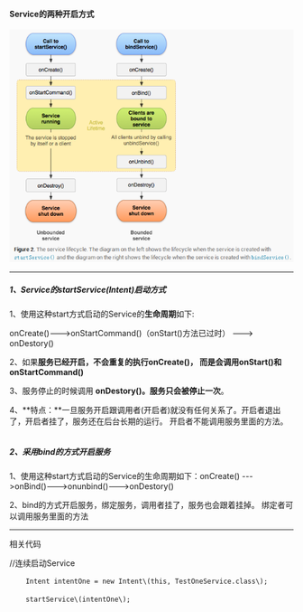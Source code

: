 #### Service的两种开启方式

![](/assets/1981935-bd709d5989105a12.png)

---

##### 1、Service的startService\(Intent\)启动方式

1、使用这种start方式启动的Service的**生命周期**如下:

onCreate\(\)---&gt;onStartCommand\(\)（onStart\(\)方法已过时） ---&gt; onDestory\(\)

2、如果**服务已经开启，不会重复的执行onCreate\(\)， 而是会调用onStart\(\)和onStartCommand\(\)**

3、服务停止的时候调用 **onDestory\(\)。服务只会被停止一次**。

4、**特点：**一旦服务开启跟调用者\(开启者\)就没有任何关系了。开启者退出了，开启者挂了，服务还在后台长期的运行。 开启者不能调用服务里面的方法。

```

```

##### 2、采用bind的方式开启服务

1、使用这种start方式启动的Service的生命周期如下：onCreate\(\) ---&gt;onBind\(\)---&gt;onunbind\(\)---&gt;onDestory\(\)

2、bind的方式开启服务，绑定服务，调用者挂了，服务也会跟着挂掉。 绑定者可以调用服务里面的方法

---

相关代码

//连续启动Service

        Intent intentOne = new Intent\(this, TestOneService.class\);

        startService\(intentOne\);












